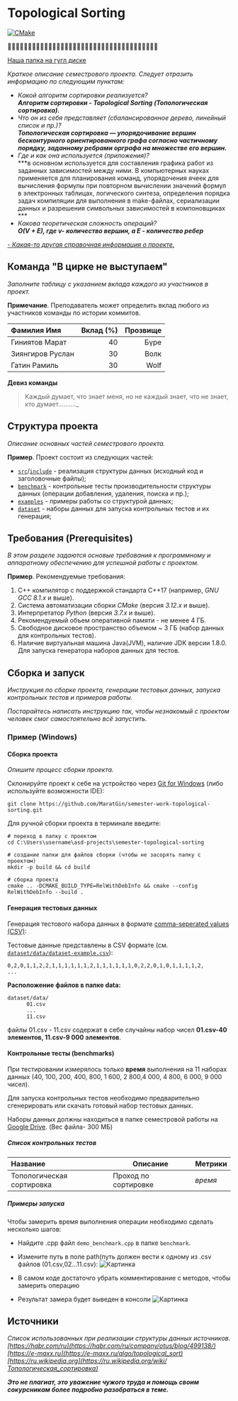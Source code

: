 # Topological Sorting
[![CMake](https://github.com/MaratGin/semester-work-topological-sorting/actions/workflows/cmake.yml/badge.svg)](https://github.com/MaratGin/semester-work-topological-sorting/actions/workflows/cmake.yml)



🐺🐺🐺🐺🐺🐺🐺🐺🐺🐺🐺🐺🐺🐺🐺🐺🐺🐺🐺🐺🐺🐺🐺🐺🐺🐺🐺🐺🐺🐺🐺🐺🐺🐺🐺🐺🐺

[Наша папка на гугл диске](https://drive.google.com/drive/folders/1sHAlPq_tZUuv0cQ1u_QsZKdvk7i4IR5r)


_Краткое описание семестрового проекта. Следует отразить информацию по следующим пунктам:_

- _Какой алгоритм сортировки реализуется?_
<br/>***Алгоритм сортировки - Topological Sorting (Топологическая сортировка).***
- _Что он из себя представляет (сбалансированное дерево, линейный список и пр.)?_
<br/>***Топологическая сортировка — упорядочивание вершин бесконтурного ориентированного графа согласно частичному порядку, заданному ребрами орграфа на множестве его вершин.***
- _Где и как она используется (приложения)?_
<br/>***в основном используется для составления графика работ из заданных зависимостей между ними. В компьютерных науках применяется для планирования команд, упорядочения ячеек для вычисления формулы при повторном вычислении значений формул в электронных таблицах, логического синтеза, определения порядка задач компиляции для выполнения в make-файлах, сериализации данных и разрешения символьных зависимостей в компоновщиках ***
- _Какова теоретическая сложность операций?_
<br/>***O(V + E), где v- количество вершин, а E - количество ребер***

[- _Какая-то другая справочная информация о проекте._](https://ru.wikipedia.org/wiki/Топологическая_сортировка#:~:text=Топологическая%20сортировка%20—%20упорядочивание%20вершин,орграфа%20на%20множестве%20его%20вершин)
## Команда "В цирке не выступаем"

_Заполните таблицу с указанием вклада каждого из участников в проект._

**Примечание**. Преподаватель может определить вклад любого из участников команды по истории коммитов.

| Фамилия Имя        | Вклад (%) | Прозвище              |
| :---               |   ---:    |  ---:                 |
| Гиниятов Марат     | 40        |  Бүре                 |
| Зиянгиров Руслан   | 30        |  Волк                 |
| Гатин Рамиль       | 30        |  Wolf                 |

**Девиз команды**
> Каждый думает, что знает меня, но не каждый знает, что не знает, кто думает.........._

## Структура проекта

_Описание основных частей семестрового проекта._

**Пример**. Проект состоит из следующих частей:

- [`src`](src)/[`include`](include) - реализация структуры данных (исходный код и заголовочные файлы);
- [`benchmark`](benchmark) - контрольные тесты производительности структуры данных (операции добавления, удаления,
  поиска и пр.);
- [`examples`](examples) - примеры работы со структурой данных;
- [`dataset`](dataset) - наборы данных для запуска контрольных тестов и их генерация;

## Требования (Prerequisites)

_В этом разделе задаются основые требования к программному и аппаратному обеспечению для успешной работы с проектом._

**Пример**. Рекомендуемые требования:

1. С++ компилятор c поддержкой стандарта C++17 (например, _GNU GCC 8.1.x_ и выше).
2. Система автоматизации сборки _CMake_ (версия _3.12.x_ и выше).
3. Интерпретатор _Python_ (версия _3.7.x_ и выше).
4. Рекомендуемый объем оперативной памяти - не менее 4 ГБ.
5. Свободное дисковое пространство объемом ~ 3 ГБ (набор данных для контрольных тестов).
6. Наличие виртуальная машина Java(JVM), наличие JDK версии 1.8.0. Для запуска генератора наборов данных для тестов.

## Сборка и запуск

_Инструкция по сборке проекта, генерации тестовых данных, запуска контрольных тестов и примеров работы._

_Постарайтесь написать инструкцию так, чтобы незнакомый с проектом человек смог самостоятельно всё запустить._

### Пример (Windows)

#### Сборка проекта

_Опишите процесс сборки проекта._

Склонируйте проект к себе на устройство через [Git for Windows](https://gitforwindows.org/) (либо используйте
возможности IDE):

```shell
git clone https://github.com/MaratGin/semester-work-topological-sorting.git
```

Для ручной сборки проекта в терминале введите:

```shell
# переход в папку с проектом
cd C:\Users\username\asd-projects\semester-topological-sorting

# создание папки для файлов сборки (чтобы не засорять папку с проектом) 
mkdir -p build && cd build 

# сборка проекта
cmake .. -DCMAKE_BUILD_TYPE=RelWithDebInfo && cmake --config RelWithDebInfo --build . 
```

#### Генерация тестовых данных

Генерация тестового набора данных в
формате [comma-seperated values (CSV)](https://en.wikipedia.org/wiki/Comma-separated_values):

Тестовые данные представлены в CSV формате (см.
[`dataset/data/dataset-example.csv`](dataset/data/dataset-example.csv)):

```csv
0,2,0,1,1,2,2,1,1,1,1,1,1,2,1,1,1,1,1,1,0,2,2,0,1,0,1,1,1,1,2,
...
```

**Расположение файлов в папке data:**

```shell
dataset/data/
      01.csv
      ...
      11.csv
```

файлы 01.csv - 11.csv содержат в себе случайны набор чисел **01.csv-40 элементов, 11.csv-9 000 элементов**. 

#### Контрольные тесты (benchmarks)

При тестировании измерялось только **время** выполнения на 11 наборах данных   (40, 100, 200, 400, 800, 1 600, 2 800,4 000, 4 800, 6 000, 9 000 чисел).


Для запуска контрольных тестов необходимо предварительно сгенерировать или скачать готовый набор тестовых данных.

Наборы данных должны находиться в папке семестровой работы на [Google Drive](https://drive.google.com/drive/folders/1sHAlPq_tZUuv0cQ1u_QsZKdvk7i4IR5r). (Вес файла-  300 МБ)

##### Список контрольных тестов

| Название                  | Описание                                | Метрики         |
| :---                      | ---                                     | :---            |
| Топологическая сортировка | Проход по сортировке                    | _время_         |

##### Примеры запуска

Чтобы замерить время выполнения операции необходимо сделать несколько шагов:
* Найдите .cpp файл `demo_benchmark.cpp` в папке `benchmark`.
* Измените путь в поле path(путь должен вести к одному из .csv файлов (01.csv,02...11.сsv):
![Картинка](https://i.gyazo.com/7fd10ea36f375bdfdbfbc8205ebf1ac2.png)  

* В самом коде достаточго убрать комментирование с методов, чтобы замерить операцию 

* Результат замера будет выведен в консоли
![Картинка](https://i.gyazo.com/d91e85032c4a2ccc019a95fa2b04cc23.png)

## Источники

_Список использованных при реализации структуры данных источников._
*[https://habr.com/ru](https://habr.com/ru/company/otus/blog/499138/)*
*[https://e-maxx.ru](https://e-maxx.ru/algo/topological_sort)*
*[https://ru.wikipedia.org](https://ru.wikipedia.org/wiki/Топологическая_сортировка)*

_**Это не плагиат, это уважение чужого труда и помощь своим сокурсникам более подробно разобраться в теме.**_
